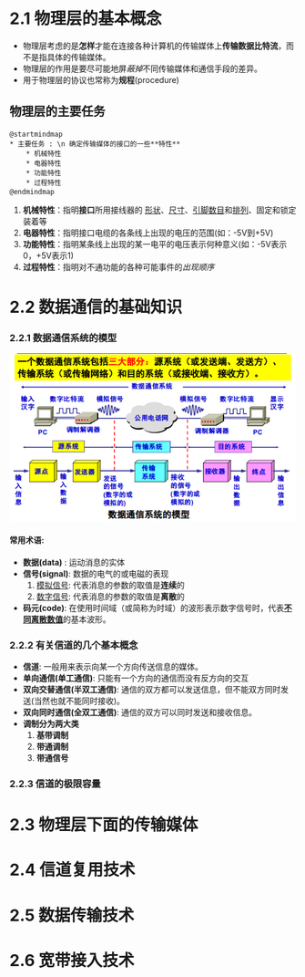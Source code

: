 # 2.1 物理层的基本概念

* 物理层考虑的是**怎样**才能在连接各种计算机的传输媒体上**传输数据比特流**，而不是指具体的传输媒体。
* 物理层的作用是要尽可能地屏*蔽掉*不同传输媒体和通信手段的差异。
* 用于物理层的协议也常称为**规程**(procedure)

## 物理层的主要任务
```plantuml
@startmindmap
* 主要任务 : \n 确定传输媒体的接口的一些**特性**
	* 机械特性
	* 电器特性
	* 功能特性
	* 过程特性
@endmindmap
```
1. **机械特性**：指明**接口**所用接线器的   <u>形状</u>、<u>尺寸</u>、<u>引脚数目</u>和<u>排列</u>、固定和锁定装着等
2. **电器特性**：指明接口电缆的各条线上出现的电压的范围(如：-5V到+5V)
3. **功能特性**：指明某条线上出现的某一电平的电压表示何种意义(如：-5V表示0，+5V表示1)
4. **过程特性**：指明对不通功能的各种可能事件的*出现顺序*


# 2.2 数据通信的基础知识

### 2.2.1 数据通信系统的模型
![模型](picture/2.2.1_1.png "opt title")

#### 常用术语:
* **数据(data)** : 运动消息的实体
* **信号(signal)**: 数据的电气的或电磁的表现
	1. <u>模拟信号</u>: 代表消息的参数的取值是**连续**的
	2. <u>数字信号</u>: 代表消息的参数的取值是**离散**的
* **码元(code)**: 在使用时间域（或简称为时域）的波形表示数字信号时，代表<u><b>不同离散数值</b></u>的基本波形。

### 2.2.2 有关信道的几个基本概念
* **信道**: 一般用来表示向某一个方向传送信息的媒体。
* **单向通信(单工通信)**: 只能有一个方向的通信而没有反方向的交互
* **双向交替通信(半双工通信)**: 通信的双方都可以发送信息，但不能双方同时发送(当然也就不能同时接收)。
* **双向同时通信(全双工通信)**: 通信的双方可以同时发送和接收信息。
* **调制分为两大类**
	1. **基带调制**
	2. **带通调制**
	3. **带通信号**

### 2.2.3 信道的极限容量

# 2.3 物理层下面的传输媒体

# 2.4 信道复用技术

# 2.5 数据传输技术

# 2.6 宽带接入技术

